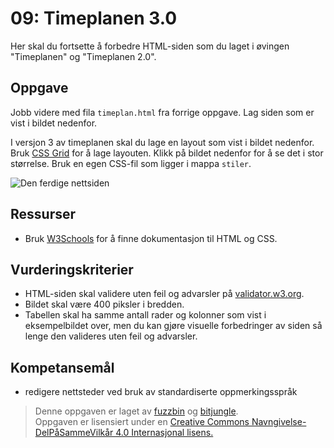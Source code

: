 09: Timeplanen 3.0
==================
Her skal du fortsette å forbedre HTML-siden som du laget i øvingen "Timeplanen" og "Timeplanen 2.0".

Oppgave
-------
Jobb videre med fila `timeplan.html` fra forrige oppgave. Lag siden som er vist i bildet nedenfor. 

I versjon 3 av timeplanen skal du lage en layout som vist i bildet nedenfor. Bruk [CSS Grid](https://www.w3schools.com/css/css_grid.asp) for å lage layouten. Klikk på bildet nedenfor for å se det i stor størrelse. Bruk en egen CSS-fil som ligger i mappa `stiler`. 

![Den ferdige nettsiden](https://raw.githubusercontent.com/fagstoff/IT1/master/Bilder/timeplan3-2.png)

Ressurser
---------
* Bruk [W3Schools](http://www.w3schools.com/) for å finne dokumentasjon til HTML og CSS.

Vurderingskriterier
-------------------
* HTML-siden skal validere uten feil og advarsler på [validator.w3.org](https://validator.w3.org/).
* Bildet skal være 400 piksler i bredden.
* Tabellen skal ha samme antall rader og kolonner som vist i eksempelbildet over, men du kan gjøre visuelle forbedringer av siden så lenge den valideres uten feil og advarsler.

Kompetansemål
-------------
* redigere nettsteder ved bruk av standardiserte oppmerkingsspråk

>Denne oppgaven er laget av [fuzzbin](https://github.com/fuzzbin) og [bitjungle](https://github.com/bitjungle).  
>Oppgaven er lisensiert under en
>[Creative Commons Navngivelse-DelPåSammeVilkår 4.0 Internasjonal lisens.
](http://creativecommons.org/licenses/by-sa/4.0/)
